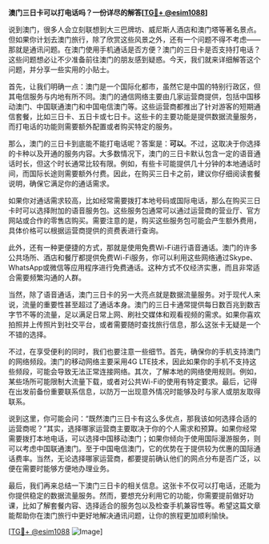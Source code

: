 **澳门三日卡可以打电话吗？一份详尽的解答[[TG💪+ @esim1088](https://t.me/s/esim1088)]**

说到澳门，很多人会立刻联想到大三巴牌坊、威尼斯人酒店和澳门塔等著名景点。但如果你计划去澳门旅行，除了欣赏这些风景之外，还有一个问题不得不考虑——那就是通讯问题。在澳门使用手机通话是否方便？澳门的三日卡是否支持打电话？这些问题想必让不少准备前往澳门的朋友感到疑惑。今天，我们就来详细解答这个问题，并分享一些实用的小贴士。

首先，让我们明确一点：澳门是一个国际化都市，虽然它是中国的特别行政区，但其电信服务与内地有所不同。澳门的通信网络主要由几家运营商提供，包括中国移动澳门、中国联通澳门和中国电信澳门等。这些运营商都推出了针对游客的短期通信套餐，比如三日卡、五日卡或七日卡。这些卡的主要功能是提供数据流量服务，而打电话的功能则需要额外配置或者购买特定的服务。

那么，澳门的三日卡到底能不能打电话呢？答案是：**可以**。不过，这取决于你选择的卡种以及开通的服务内容。大多数情况下，澳门的三日卡默认包含一定的语音通话时长，但这个时长通常比较有限。例如，有些卡可能提供几十分钟的本地通话时间，而国际长途则需要额外付费。因此，在购买三日卡之前，建议你仔细阅读套餐说明，确保它满足你的通话需求。

如果你对通话需求较高，比如经常需要拨打本地号码或国际电话，那么在购买三日卡时可以选择附加的语音服务包。这些服务包通常可以通过运营商的营业厅、官方网站或合作的零售店购买。需要注意的是，购买这些服务包可能会产生额外费用，具体价格可以根据运营商提供的资费表进行查询。

此外，还有一种更便捷的方式，那就是使用免费Wi-Fi进行语音通话。澳门的许多公共场所、酒店和餐厅都提供免费Wi-Fi服务，你可以利用这些网络通过Skype、WhatsApp或微信等应用程序进行免费通话。这种方式不仅经济实惠，而且非常适合需要频繁沟通的人群。

当然，除了语音通话，澳门三日卡的另一大亮点就是数据流量服务。对于现代人来说，流量的重要性甚至超过了通话本身。澳门的三日卡通常提供每日数百兆到数吉字节不等的流量，足以满足日常上网、刷社交媒体和观看视频的需求。如果你喜欢拍照并上传照片到社交平台，或者需要随时查找旅行信息，那么这张卡无疑是一个不错的选择。

不过，在享受便利的同时，我们也要注意一些细节。首先，确保你的手机支持澳门的网络频段。澳门的移动网络主要采用4G LTE技术，因此如果你的手机不支持这些频段，可能会导致无法正常连接网络。其次，了解本地的网络使用规则。例如，某些场所可能限制大流量下载，或者对公共Wi-Fi的使用有特定要求。最后，记得在出发前备份重要联系信息，以防万一出现意外情况时能够及时与家人或朋友取得联系。

说到这里，你可能会问：“既然澳门三日卡有这么多优点，那我该如何选择合适的运营商呢？”其实，选择哪家运营商主要取决于你的个人需求和预算。如果你经常需要拨打本地电话，可以选择中国移动澳门；如果你倾向于使用国际漫游服务，则可以考虑中国联通澳门。至于中国电信澳门，它的优势在于提供较为优惠的国际通话费率。当然，无论选择哪家运营商，都要提前确认他们的网点分布是否广泛，以便在需要时能够方便地办理业务。

最后，我们再来总结一下澳门三日卡的相关信息。这张卡不仅可以打电话，还能为你提供稳定的数据流量服务。然而，要想充分利用它的功能，你需要提前做好功课，比如了解套餐内容、选择适合的服务包以及检查手机兼容性等。希望这篇文章能帮助你在澳门旅行中更好地解决通讯问题，让你的旅程更加顺利愉快。

[[TG💪+ @esim1088](https://t.me/s/esim1088) ![Image](https://i.postimg.cc/4NQfJmqS/Snipaste-2025-05-13-00-14-12.png)]